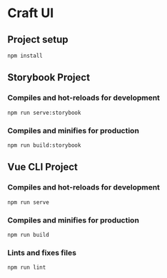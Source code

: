 # Craft UI

## Project setup
```
npm install
```

## Storybook Project

### Compiles and hot-reloads for development
```
npm run serve:storybook
```

### Compiles and minifies for production
```
npm run build:storybook
```

## Vue CLI Project

### Compiles and hot-reloads for development
```
npm run serve
```

### Compiles and minifies for production
```
npm run build
```

### Lints and fixes files
```
npm run lint
```
